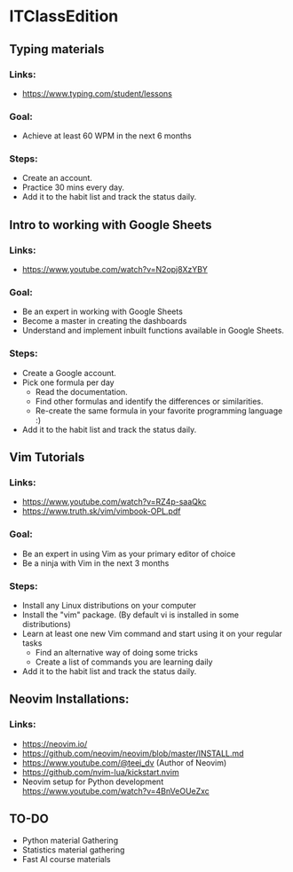 # ITClassEdition

## Typing materials
### Links: 
* https://www.typing.com/student/lessons
### Goal: 
* Achieve at least 60 WPM in the next 6 months
### Steps:
* Create an account.
* Practice 30 mins every day.
* Add it to the habit list and track the status daily.

## Intro to working with Google Sheets
### Links: 
* https://www.youtube.com/watch?v=N2opj8XzYBY
### Goal: 
* Be an expert in working with Google Sheets
* Become a master in creating the dashboards
* Understand and implement inbuilt functions available in Google Sheets.
### Steps:
* Create a Google account.
* Pick one formula per day
  * Read the documentation.
  * Find other formulas and identify the differences or similarities.
  * Re-create the same formula in your favorite programming language :)
* Add it to the habit list and track the status daily.

## Vim Tutorials
### Links: 
* https://www.youtube.com/watch?v=RZ4p-saaQkc
* https://www.truth.sk/vim/vimbook-OPL.pdf
### Goal:
* Be an expert in using Vim as your primary editor of choice
* Be a ninja with Vim in the next 3 months
### Steps:
* Install any Linux distributions on your computer
* Install the "vim" package. (By default vi is installed in some distributions)
* Learn at least one new Vim command and start using it on your regular tasks
  * Find an alternative way of doing some tricks
  * Create a list of commands you are learning daily
* Add it to the habit list and track the status daily.

## Neovim Installations:
### Links:
* https://neovim.io/
* https://github.com/neovim/neovim/blob/master/INSTALL.md
* https://www.youtube.com/@teej_dv (Author of Neovim)
* https://github.com/nvim-lua/kickstart.nvim
* Neovim setup for Python development https://www.youtube.com/watch?v=4BnVeOUeZxc

## TO-DO
* Python material Gathering
* Statistics material gathering
* Fast AI course materials



